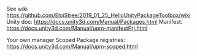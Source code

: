 See wiki https://github.com/EloiStree/2019_01_25_HelloUnityPackageToolbox/wiki  
Unity doc: https://docs.unity3d.com/Manual/Packages.html
Manifest: https://docs.unity3d.com/Manual/upm-manifestPrj.html


Your own manager
Scoped Package registries: https://docs.unity3d.com/Manual/upm-scoped.html
